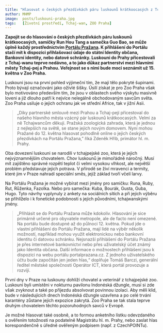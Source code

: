 ```yaml
---
title: "Hlasovat o českých přezdívkách páru luskounů krátkoocasých z Tchaj-wanu je od dnešního dne možné přímo na Portálu Pražana"
author: MHMP
image: 	posts/luskouni-praha.jpg
tags:   [Životní prostředí, Tchaj-wan, ZOO Praha]
---
```


**Zapojit se do hlasování o českých přezdívkách páru luskounů krátkoocasých, samičky Run Hou Tang a samečka Guo Bao, se může úplně každý prostřednictvím [Portálu Pražana](http://www.portalprazana.cz). K přihlášení do Portálu stačí mít k dispozici přihlašovací údaje do státní Identity občana, Bankovní identity, nebo datové schránky. Luskouni do Prahy přicestovali z Tchaj-wanu teprve nedávno, a to jako důkaz partnerství mezi hlavními městy Tchaj-pej a Prahou. Veřejnost se s nimi bude moci seznámit už 15. května v Zoo Praha.**

Luskouni jsou na první pohled výjimeční tím, že mají tělo pokryté šupinami. Proto bývají označováni jako oživlé šišky. Úsilí získat je pro Zoo Praha však bylo motivováno především tím, že jsou v oblastech svého výskytu masivně loveni a již dlouho patří k nejvíce nelegálně obchodovaným savcům světa. Zoo Praha usiluje o jejich ochranu jak ve střední Africe, tak v jižní Asii.

> „Díky partnerské smlouvě mezi Prahou a Tchaj-pejí přicestoval do našeho hlavního města vzácný pár luskounů krátkoocasých. Velmi za ně Tchajwancům děkuji. Pražská zoologická zahrada, která je jednou z nejlepších na světě, se stane jejich novým domovem. Nyní mohou Pražané do 12. května hlasovat pohodlně online o jejich českých přezdívkách na Portálu Pražana,” říká Zdeněk Hřib, primátor hl. m. Prahy.

Oba dovezení luskouni se narodili v tchajpejské zoo, která je jejich nejvýznamnějším chovatelem. Chov luskounů je mimořádně náročný. Musí mít zajištěno správné rozpětí teplot či velmi vysokou vlhkost, ale největší problém představuje jejich potrava. V přírodě se živí mravenci a termity, které jim v Praze nahradí speciální směs, jejíž základ tvoří včelí larvy.

Na Portálu Pražana je možné vybírat mezi jmény pro samičku: Runa, Ruby, Rut, Růženka, Fazolka. Nebo pro samečka: Kuba, Bourák, Gusta, Guba, Hugo. Tyto návrhy vyplynuly z ankety na sociálních sítích a při jejich výběru se přihlíželo i k fonetické podobnosti s jejich původními, tchajwanskými jmény.

> „Přihlásit se do Portálu Pražana může kdokoliv. Hlasování je sice primárně určené pro obyvatele metropole, ale de facto není omezené. Na portálu bude dostupné až do půlnoci 12. května. Pokud jde o vlastní přihlášení do Portálu Pražana, mají lidé na výběr několik možností, například mohou využít elektronickou nebo bankovní identitu či datovou schránku. Nejsnazší přihlášení do Portálu Pražana je přes internetové bankovnictví nebo přes uživatelský účet známý jako Identita občana. Další informace o možnostech přihlášení jsou k dispozici na webu portálu portalprazana.cz. Z jednoho uživatelského účtu bude započítán jen jeden hlas,“ doplňuje Tomáš Barczi, generální ředitel městské společnosti Operátor ICT, která portál provozuje a rozvíjí.

První dny v Praze na luskouny dohlíží chovatel a veterinář z tchajpejské zoo. Luskouni byli umístěni v nokturnu pavilonu Indonéská džungle, musí si zde však zvyknout a také po příjezdu absolvovat povinnou izolaci. Aby měli klid, bude v následujících dnech Indonéská džungle uzavřena a po celé trvání karantény zůstane jejich expozice zakrytá. Zoo Praha se tak stala teprve druhým chovatelem těchto pozoruhodných savců v Evropě.

Je možné hlasovat také osobně, a to formou anketního lístku odevzdaného s ověřením totožnosti na podatelně Magistrátu hl. m. Prahy, nebo zaslat hlas korespondenčně s úředně ověřeným podpisem (např. z CzechPOINTu).
